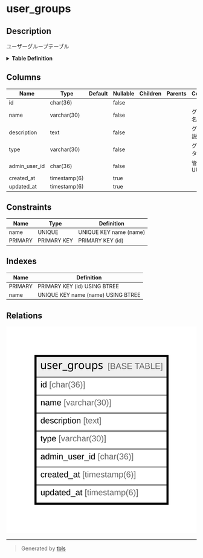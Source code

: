 # user_groups

## Description

ユーザーグループテーブル

<details>
<summary><strong>Table Definition</strong></summary>

```sql
CREATE TABLE `user_groups` (
  `id` char(36) NOT NULL,
  `name` varchar(30) NOT NULL,
  `description` text NOT NULL,
  `type` varchar(30) NOT NULL DEFAULT '',
  `admin_user_id` char(36) NOT NULL,
  `created_at` timestamp(6) NULL DEFAULT NULL,
  `updated_at` timestamp(6) NULL DEFAULT NULL,
  PRIMARY KEY (`id`),
  UNIQUE KEY `name` (`name`)
) ENGINE=InnoDB DEFAULT CHARSET=utf8mb4
```

</details>

## Columns

| Name | Type | Default | Nullable | Children | Parents | Comment |
| ---- | ---- | ------- | -------- | -------- | ------- | ------- |
| id | char(36) |  | false |  |  |  |
| name | varchar(30) |  | false |  |  | グループ名 |
| description | text |  | false |  |  | グループ説明 |
| type | varchar(30) |  | false |  |  | グループタイプ |
| admin_user_id | char(36) |  | false |  |  | 管理者UUID |
| created_at | timestamp(6) |  | true |  |  |  |
| updated_at | timestamp(6) |  | true |  |  |  |

## Constraints

| Name | Type | Definition |
| ---- | ---- | ---------- |
| name | UNIQUE | UNIQUE KEY name (name) |
| PRIMARY | PRIMARY KEY | PRIMARY KEY (id) |

## Indexes

| Name | Definition |
| ---- | ---------- |
| PRIMARY | PRIMARY KEY (id) USING BTREE |
| name | UNIQUE KEY name (name) USING BTREE |

## Relations

![er](user_groups.svg)

---

> Generated by [tbls](https://github.com/k1LoW/tbls)
